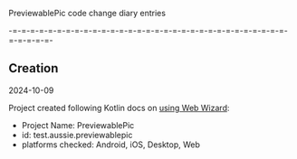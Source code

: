 PreviewablePic code change diary entries

-=-=-=-=-=-=-=-=-=-=-=-=-=-=-=-=-=-=-=-=-=-=-=-=-=-=-=-=-=-=-=-=-=-=-=-=-
## Creation
2024-10-09

Project created following Kotlin docs on [using Web Wizard][k1]:
- Project Name: PreviewablePic
- id: test.aussie.previewablepic
- platforms checked: Android, iOS, Desktop, Web

[k1]: https://www.jetbrains.com/help/kotlin-multiplatform-dev/compose-multiplatform-create-first-app.html#create-a-project-using-the-wizard
